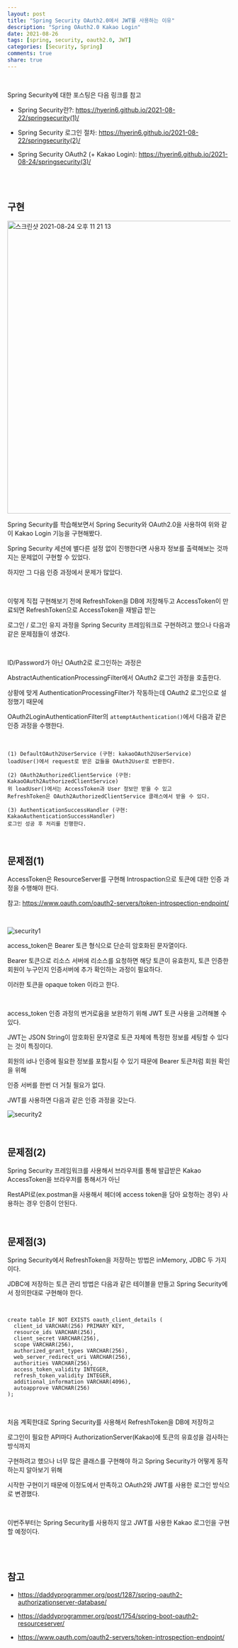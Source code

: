 ```yaml
---
layout: post
title: "Spring Security OAuth2.0에서 JWT를 사용하는 이유"
description: "Spring OAuth2.0 Kakao Login"
date: 2021-08-26
tags: [spring, security, oauth2.0, JWT]
categories: [Security, Spring]
comments: true
share: true
---
```



<br />



Spring Security에 대한 포스팅은 다음 링크를 참고

* Spring Security란?: <https://hyerin6.github.io/2021-08-22/springsecurity(1)/>

* Spring Security 로그인 절차: <https://hyerin6.github.io/2021-08-22/springsecurity(2)/>

* Spring Security OAuth2 (+ Kakao Login): <https://hyerin6.github.io/2021-08-24/springsecurity(3)/>



<br />
<br />




## 구현

<img width="661" alt="스크린샷 2021-08-24 오후 11 21 13" src="https://user-images.githubusercontent.com/33855307/130633816-e2e3e1a7-0f07-4c92-9657-895a63622688.png">

<br />



Spring Security를 학습해보면서 Spring Security와 OAuth2.0을 사용하여 위와 같이 Kakao Login 기능을 구현해봤다.

Spring Security 세션에 별다른 설정 없이 진행한다면 사용자 정보를 출력해보는 것까지는 문제없이 구현할 수 있었다.

하지만 그 다음 인증 과정에서 문제가 많았다.

<br />

이렇게 직접 구현해보기 전에 RefreshToken을 DB에 저장해두고 AccessToken이 만료되면 RefreshToken으로 AccessToken을 재발급 받는

로그인 / 로그인 유지 과정을 Spring Security 프레임워크로 구현하려고 했으나 다음과 같은 문제점들이 생겼다.


<br />

ID/Password가 아닌 OAuth2로 로그인하는 과정은

AbstractAuthenticationProcessingFilter에서 OAuth2 로그인 과정을 호출한다.

상황에 맞게 AuthenticationProcessingFilter가 작동하는데 OAuth2 로그인으로 설정했기 때문에

OAuth2LoginAuthenticationFilter의 `attemptAuthentication()`에서 다음과 같은 인증 과정을 수행한다.


<br />


```
(1) DefaultOAuth2UserService (구현: kakaoOAuth2UserService)
loadUser()에서 request로 받은 값들을 OAuth2User로 반환한다.

(2) OAuth2AuthorizedClientService (구현: KakaoOAuth2AuthorizedClientService)
위 loadUser()에서는 AccessToken과 User 정보만 받을 수 있고
RefreshToken은 OAuth2AuthorizedClientService 클래스에서 받을 수 있다.

(3) AuthenticationSuccessHandler (구현: KakaoAuthenticationSuccessHandler)
로그인 성공 후 처리를 진행한다.
```


<br />


## 문제점(1)
AccessToken은 ResourceServer를 구현해 Introspaction으로 토큰에 대한 인증 과정을 수행해야 한다.

참고: <https://www.oauth.com/oauth2-servers/token-introspection-endpoint/>


<br />


![security1](https://user-images.githubusercontent.com/33855307/131086187-9dc4aff6-2559-43e8-8151-2e973f0368a6.jpeg)






access_token은 Bearer 토큰 형식으로 단순히 암호화된 문자열이다.

Bearer 토큰으로 리소스 서버에 리소스를 요청하면 해당 토큰이 유효한지, 토큰 인증한 회원이 누구인지 인증서버에 추가 확인하는 과정이 필요하다.

이러한 토큰을 opaque token 이라고 한다.




<br />



access_token 인증 과정의 번거로움을 보완하기 위해 JWT 토큰 사용을 고려해볼 수 있다.

JWT는 JSON String이 암호화된 문자열로 토큰 자체에 특정한 정보를 세팅할 수 있다는 것이 특징이다.

회원의 id나 인증에 필요한 정보를 포함시킬 수 있기 때문에 Bearer 토큰처럼 회원 확인을 위해

인증 서버를 한번 더 거칠 필요가 없다.

JWT를 사용하면 다음과 같은 인증 과정을 갖는다.


![security2](https://user-images.githubusercontent.com/33855307/131086194-6e1bad4c-3c78-434f-a343-c1d701ca1264.jpeg)




<br />

## 문제점(2)
Spring Security 프레임워크를 사용해서 브라우저를 통해 발급받은 Kakao AccessToken을 브라우저를 통해서가 아닌

RestAPI로(ex.postman을 사용해서 헤더에 access token을 담아 요청하는 경우) 사용하는 경우 인증이 안된다.

<br />

## 문제점(3)
Spring Security에서 RefreshToken을 저장하는 방법은 inMemory, JDBC 두 가지이다.

JDBC에 저장하는 토큰 관리 방법은 다음과 같은 테이블을 만들고 Spring Security에서 정의한대로 구현해야 한다.


<br />

```
create table IF NOT EXISTS oauth_client_details (
  client_id VARCHAR(256) PRIMARY KEY,
  resource_ids VARCHAR(256),
  client_secret VARCHAR(256),
  scope VARCHAR(256),
  authorized_grant_types VARCHAR(256),
  web_server_redirect_uri VARCHAR(256),
  authorities VARCHAR(256),
  access_token_validity INTEGER,
  refresh_token_validity INTEGER,
  additional_information VARCHAR(4096),
  autoapprove VARCHAR(256)
);
```

<br />


처음 계획한대로 Spring Security를 사용해서 RefreshToken을 DB에 저장하고

로그인이 필요한 API마다 AuthorizationServer(Kakao)에 토큰의 유효성을 검사하는 방식까지

구현하려고 했으나 너무 많은 클래스를 구현해야 하고 Spring Security가 어떻게 동작하는지 알아보기 위해

시작한 구현이기 때문에 이정도에서 만족하고 OAuth2와 JWT를 사용한 로그인 방식으로 변경했다.

<br />


이번주부터는 Spring Security를 사용하지 않고 JWT를 사용한 Kakao 로그인을 구현할 예정이다.

<br />
<br />



## 참고
* <https://daddyprogrammer.org/post/1287/spring-oauth2-authorizationserver-database/>

* <https://daddyprogrammer.org/post/1754/spring-boot-oauth2-resourceserver/>

* <https://www.oauth.com/oauth2-servers/token-introspection-endpoint/>

<br />

